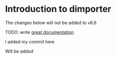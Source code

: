 # Introduction to dimporter


The changes below will not be added to v6.6

TODO: write [great documentation](http://jacobian.org/writing/great-documentation/what-to-write/)


I added my commit here


Will be added`
